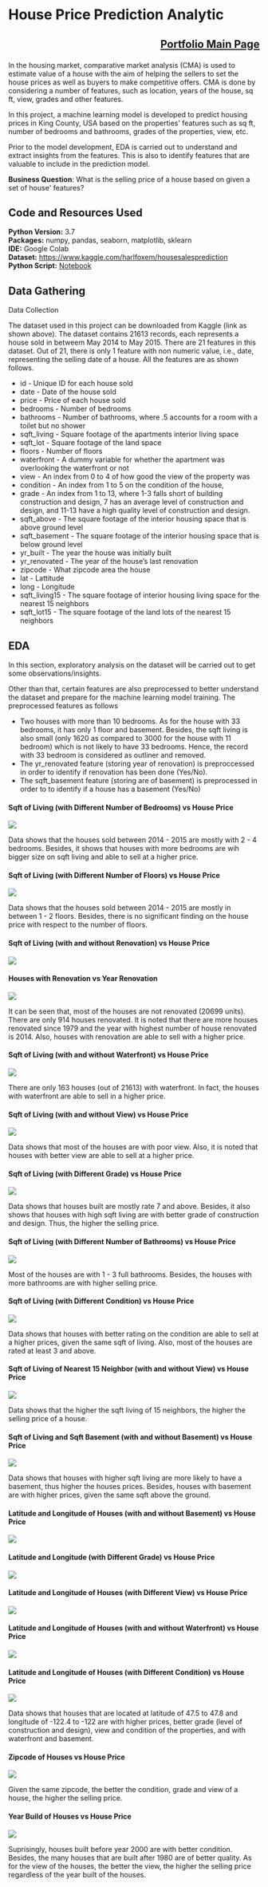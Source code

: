 # House Price Prediction Analytic 
## <p align="right">[Portfolio Main Page](https://github.com/WengWeng0410/Weng_Portfolio)</p>

In the housing market, comparative market analysis (CMA) is used to estimate value of a house with the aim of helping the sellers to set the house prices as well as buyers to make competitive offers. CMA is done by considering a number of features, such as location, years of the house, sq ft, view, grades and other features.

In this project, a machine learning model is developed to predict housing prices in King County, USA based on the properties' features such as sq ft, number of bedrooms and bathrooms, grades of the properties, view, etc.

Prior to the model development, EDA is carried out to understand and extract insights from the features. This is also to identify features that are valuable to include in the prediction model.

**Business Question**: What is the selling price of a house based on given a set of house' features?

## Code and Resources Used

**Python Version:** 3.7 <br>
**Packages:** numpy, pandas, seaborn, matplotlib, sklearn <br>
**IDE:** Google Colab <br> 
**Dataset:** https://www.kaggle.com/harlfoxem/housesalesprediction <br>
**Python Script:** [Notebook](https://drive.google.com/file/d/1txzSLXuTrfLPW_BB_SrXs6uqLo4Gdgl9/view?usp=sharing)

## Data Gathering

Data Collection

The dataset used in this project can be downloaded from Kaggle (link as shown above). The dataset contains 21613 records, each represents a house sold in betweem May 2014 to May 2015. There are 21 features in this dataset. Out of 21, there is only 1 feature with non numeric value, i.e., date, representing the selling date of a house. All the features are as shown follows.

* id - Unique ID for each house sold
* date - Date of the house sold
* price - Price of each house sold
* bedrooms - Number of bedrooms
* bathrooms - Number of bathrooms, where .5 accounts for a room with a toilet but no shower
* sqft_living - Square footage of the apartments interior living space
* sqft_lot - Square footage of the land space
* floors - Number of floors
* waterfront - A dummy variable for whether the apartment was overlooking the waterfront or not
* view - An index from 0 to 4 of how good the view of the property was
* condition - An index from 1 to 5 on the condition of the house,
* grade - An index from 1 to 13, where 1-3 falls short of building construction and design, 7 has an average level of construction and design, and 11-13 have a high quality level of construction and design.
* sqft_above - The square footage of the interior housing space that is above ground level
* sqft_basement - The square footage of the interior housing space that is below ground level
* yr_built - The year the house was initially built
* yr_renovated - The year of the house’s last renovation
* zipcode - What zipcode area the house
* lat - Lattitude
* long - Longitude
* sqft_living15 - The square footage of interior housing living space for the nearest 15 neighbors
* sqft_lot15 - The square footage of the land lots of the nearest 15 neighbors

## EDA

In this section, exploratory analysis on the dataset will be carried out to get some observations/insights.

Other than that, certain features are also preprocessed to better understand the dataset and prepare for the machine learning model training. The preprocessed features as follows

* Two houses with more than 10 bedrooms. As for the house with 33 bedrooms, it has only 1 floor and basement. Besides, the sqft living is also small (only 1620 as compared to 3000 for the house with 11 bedroom) which is not likely to have 33 bedrooms. Hence, the record with 33 bedroom is considered as outliner and removed.
* The yr_renovated feature (storing year of renovation) is preproccessed in order to identify if renovation has been done (Yes/No).
* The sqft_basement feature (storing are of basement) is preprocessed in order to to identify if a house has a basement (Yes/No)

#### Sqft of Living (with Different Number of Bedrooms) vs House Price
![](/images/1.HSP_bedroom.png)

Data shows that the houses sold between 2014 - 2015 are mostly with 2 - 4 bedrooms. Besides, it shows that houses with more bedrooms are wih bigger size on sqft living and able to sell at a higher price.

#### Sqft of Living (with Different Number of Floors) vs House Price
![](/images/2.HSP_floors.png)

Data shows that the houses sold between 2014 - 2015 are mostly in between 1 - 2 floors. Besides, there is no significant finding on the house price with respect to the number of floors.

#### Sqft of Living (with and without Renovation) vs House Price
![](/images/3.HSP_renovation.png)

#### Houses with Renovation vs Year Renovation
![](/images/4.HSP_renovationYear.png)

It can be seen that, most of the houses are not renovated (20699 units). There are only 914 houses renovated. It is noted that there are more houses renovated since 1979 and the year with highest number of house renovated is 2014.
Also, houses with renovation are able to sell with a higher price.

#### Sqft of Living (with and without Waterfront) vs House Price
![](/images/5.HSP_waterfront.png)

There are only 163 houses (out of 21613) with waterfront. In fact, the houses with waterfront are able to sell in a higher price.

#### Sqft of Living (with and without View) vs House Price
![](/images/6.HSP_view.png)

Data shows that most of the houses are with poor view. Also, it is noted that houses with better view are able to sell at a higher price.

#### Sqft of Living (with Different Grade) vs House Price
![](/images/7.HSP_grade.png)

Data shows that houses built are mostly rate 7 and above. Besides, it also shows that houses with high sqft living are with better grade of construction and design. Thus, the higher the selling price.

#### Sqft of Living (with Different Number of Bathrooms) vs House Price
![](/images/8.HSP_bathroom.png)

Most of the houses are with 1 - 3 full bathrooms. Besides, the houses with more bathrooms are with higher selling price.

#### Sqft of Living (with Different Condition) vs House Price
![](/images/9.HSP_condition.png)

Data shows that houses with better rating on the condition are able to sell at a higher prices, given the same sqft of living. Also, most of the houses are rated at least 3 and above.

#### Sqft of Living of Nearest 15 Neighbor (with and without View) vs House Price
![](/images/10.HSP_neighbor_view.png)

Data shows that the higher the sqft living of 15 neighbors, the higher the selling price of a house.

#### Sqft of Living and Sqft Basement (with and without Basement) vs House Price
![](/images/11.HSP_sqlivingVSbasement.png)

Data shows that houses with higher sqft living are more likely to have a basement, thus higher the houses prices. Besides, houses with basement are with higher prices, given the same sqft above the ground.

#### Latitude and Longitude of Houses (with and without Basement) vs House Price
![](/images/12.HSP_latVSlong(basement).png)

#### Latitude and Longitude (with Different Grade) vs House Price
![](/images/13.HSP_latVSlong(grade).png)

#### Latitude and Longitude of Houses (with Different View) vs House Price
![](/images/14.HSP_latVSlong(view).png)

#### Latitude and Longitude of Houses (with and without Waterfront) vs House Price
![](/images/15.HSP_latVSlong(waterfront).png)

#### Latitude and Longitude of Houses (with Different Condition) vs House Price
![](/images/16.HSP_latVSlong(condition).png)

Data shows that houses that are located at latitude of 47.5 to 47.8 and longitude of -122.4 to -122 are with higher prices, better grade (level of construction and design), view and condition of the properties, and with waterfront and basement.

#### Zipcode of Houses vs House Price
![](/images/17.HSP_zipcode.png)

Given the same zipcode, the better the condition, grade and view of a house, the higher the selling price.

#### Year Build of Houses vs House Price
![](/images/18.HSP_yrbuilt.png)

Suprisingly, houses built before year 2000 are with better condition. Besides, the many houses that are built after 1980 are of better quality.
As for the view of the houses, the better the view, the higher the selling price regardless of the year built of the houses.


